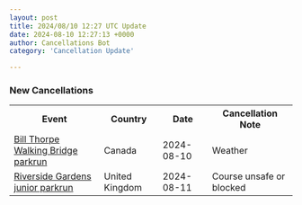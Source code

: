 ```yaml
---
layout: post
title: 2024/08/10 12:27 UTC Update
date: 2024-08-10 12:27:13 +0000
author: Cancellations Bot
category: 'Cancellation Update'

---
```


<h3>New Cancellations</h3>
<div class='hscrollable'>
<table style='width: 100%'>
    <tr>
        <th>Event</th>
        <th>Country</th>
        <th>Date</th>
        <th>Cancellation Note</th>
    </tr>
    <tr>
        <td><a href="https://www.parkrun.ca/billthorpewalkingbridge">Bill Thorpe Walking Bridge parkrun</a></td>
        <td>Canada</td>
        <td>2024-08-10</td>
        <td>Weather</td>
    </tr>
    <tr>
        <td><a href="https://www.parkrun.org.uk/riversidegardens-juniors">Riverside Gardens junior parkrun</a></td>
        <td>United Kingdom</td>
        <td>2024-08-11</td>
        <td>Course unsafe or blocked</td>
    </tr>
</table>
</div>
